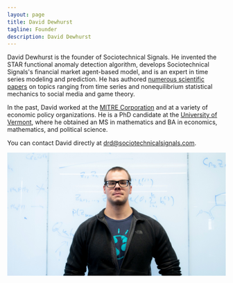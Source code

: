 ```yaml
---
layout: page
title: David Dewhurst
tagline: Founder
description: David Dewhurst
---
```


David Dewhurst is the founder of Sociotechnical Signals. He invented the STAR functional anomaly detection 
algorithm, develops Sociotechnical Signals's financial market agent-based model, 
and is an expert in time series modeling and prediction.
He has authored [numerous scientific papers](https://arxiv.org/search/?query=david+rushing+dewhurst&searchtype=all&source=header) 
on topics ranging from time series and nonequilibrium statistical mechanics to social media and game theory.

In the past, David worked at the [MITRE Corporation](https://www.mitre.org/) and at a variety of economic policy organizations. He is a PhD candidate at the [University of Vermont](http://vermontcomplexsystems.org/),
where he obtained an MS in mathematics and BA in economics, mathematics, and political science.

You can contact David directly at <drd@sociotechnicalsignals.com>.

![David Dewhurst](../photos/dave-front-board.jpg "David Dewhurst")

